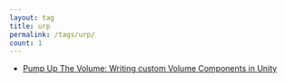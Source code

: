 ```yaml
---
layout: tag
title: urp
permalink: /tags/urp/
count: 1
---
```


- [Pump Up The Volume: Writing custom Volume Components in Unity](https://tryfinally.dev/unity-custom-srp-volume-components)
